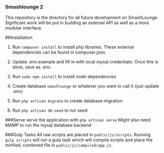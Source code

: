 ### Smashlounge 2
This repository is the directory for all future development on SmashLounge. Signficant work will be put in building 
an external API as well as a more modular interface. 

##Installation
1. Run `composer install` to install php libraries. These external dependencies can be found in composer.json.

2. Update .env.example and fill in with local mysql credentials. Once this is done, save as .env.

3. Run `sudo npm install` to install node dependencies

4. Create database `smashlounge` or whatever you want to call it (just update .env)
5. Run `php artisan migrate` to create database migration 
6. Run `php artisan db:seed` to run seed

###Serve
serve the application with `php artisan serve`
Might also need MAMP to run the mysql database backend

###Gulp Tasks
All raw scripts are placed in `public/js/scripts`. Running `gulp scripts` will run a gulp
task which will compile scripts and place the minfied, combined file in `public/js/compiled/app.js`.
